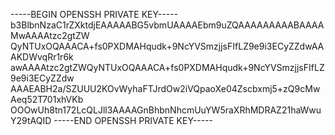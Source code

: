 -----BEGIN OPENSSH PRIVATE KEY-----
b3BlbnNzaC1rZXktdjEAAAAABG5vbmUAAAAEbm9uZQAAAAAAAAABAAAAMwAAAAtzc2gtZW
QyNTUxOQAAACA+fs0PXDMAHqudk+9NcYVSmzjjsFIfLZ9e9i3ECyZZdwAAAKDWvqRr1r6k
awAAAAtzc2gtZWQyNTUxOQAAACA+fs0PXDMAHqudk+9NcYVSmzjjsFIfLZ9e9i3ECyZZdw
AAAEABH2a/SZUUU2KOvWyhaFTJrdOw2iVQpaoXe04Zscbxmj5+zQ9cMwAeq52T701xhVKb
OOOwUh8tn172LcQLJll3AAAAGnBhbnNhcmUuYW5raXRhMDRAZ21haWwuY29tAQID
-----END OPENSSH PRIVATE KEY-----
